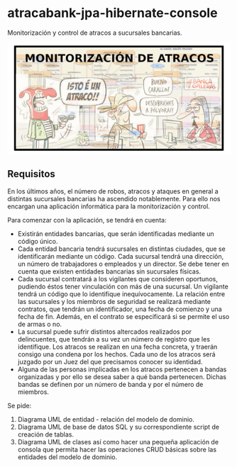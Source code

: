 # atracabank-jpa-hibernate-console

Monitorización y control de atracos a sucursales bancarias.

<div align="center" markdown="1">

![La monitorizacin de atracos. Diagramas](screenshot.png)

</div>

## Requisitos

En los últimos años, el número de robos, atracos y ataques en general a distintas sucursales bancarias ha ascendido notablemente. Para ello nos encargan una aplicación informática para la monitorización y control.

Para comenzar con la aplicación, se tendrá en cuenta:

- Existirán entidades bancarias, que serán identificadas mediante un código único.
- Cada entidad bancaria tendrá sucursales en distintas ciudades, que se identificarán mediante un código. Cada sucursal tendrá una dirección, un número de trabajadores o empleados y un director. Se debe tener en cuenta que existen entidades bancarias sin sucursales físicas.
- Cada sucursal contratará a los vigilantes que consideren oportunos, pudiendo éstos tener vinculación con más de una sucursal. Un vigilante tendrá un código que lo identifique inequívocamente. La relación entre las sucursales y los miembros de seguridad se realizará mediante contratos, que tendrán un identificador, una fecha de comienzo y una fecha de fin. Además, en el contrato se especificará si se permite el uso de armas o no.
- La sucursal puede sufrir distintos altercados realizados por delincuentes, que tendrán a su vez un número de registro que les identifique. Los atracos se realizan en una fecha concreta, y traerán consigo una condena por los hechos. Cada uno de los atracos será juzgado por un Juez del que precisamos conocer su identidad.
- Alguna de las personas implicadas en los atracos pertenecen a bandas organizadas y por ello se desea saber a qué banda pertenecen. Dichas bandas se definen por un número de banda y por el número de miembros.

Se pide:

1. Diagrama UML de entidad - relación del modelo de dominio.
2. Diagrama UML de base de datos SQL y su correspondiente script de creación de tablas.
3. Diagrama UML de clases así como hacer una pequeña aplicación de consola que permita hacer las operaciones CRUD básicas sobre las entidades del modelo de dominio.
